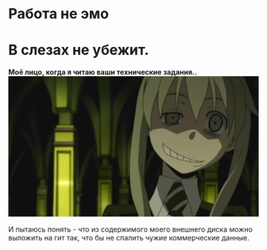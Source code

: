 # Работа не эмо 
# В слезах не убежит.

**Моё лицо, когда я читаю ваши технические задания..**
![Моё лицо, когда я читаю ваши ТЗ](https://github.com/HorusHeresyHeretic/Anaconda-Fly-Jupyter/blob/master/FreeLance_Manga/PokerFace.png)

И пытаюсь понять - что из содержимого моего внешнего диска можно выложить на гит так, что бы не спалить чужие коммерческие данные.




